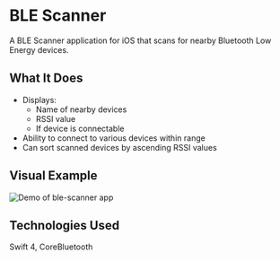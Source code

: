 #  BLE Scanner
A BLE Scanner application for iOS that scans for nearby Bluetooth Low Energy devices.

## What It Does
- Displays:
    - Name of nearby devices
    - RSSI value
    - If device is connectable
- Ability to connect to various devices within range
- Can sort scanned devices by ascending RSSI values

## Visual Example
![Demo of ble-scanner app](ble-demo.gif)

## Technologies Used
Swift 4, CoreBluetooth


